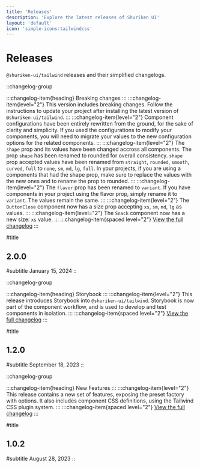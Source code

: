 ```yaml
---
title: 'Releases'
description: 'Explore the latest releases of Shuriken UI'
layout: 'default'
icon: 'simple-icons:tailwindcss'
---
```


# Releases

`@shuriken-ui/tailwind` releases and their simplified changelogs.

::changelog-group

:::changelog-item{heading}
Breaking changes
:::
:::changelog-item{level="2"}
This version includes breaking changes. Follow the instructions to update your project after installing the latest version of `@shuriken-ui/tailwind`.
:::
:::changelog-item{level="2"}
Component configurations have been entirely rewritten from the ground, for the sake of clarity and simplicity. If you used the configurations to modify your components, you will need to migrate your values to the new configuration options for the related components.
:::
:::changelog-item{level="2"}
The `shape` prop and its values have been changed accross all components. The prop `shape` has been renamed to rounded for overall consistency. `shape` prop accepted values have been renamed from `straight`, `rounded`, `smooth`, `curved`, `full` to `none`, `sm`, `md`, `lg`, `full`. In your projects, if you are using a components that had the shape prop, make sure to replace the values with the new ones and to rename the prop to rounded.
:::
:::changelog-item{level="2"}
The `flavor` prop has been renamed to `variant`. If you have components in your project using the flavor prop, simply rename it to `variant`. The values remain the same.
:::
:::changelog-item{level="2"}
The `ButtonClose` component now has a size prop accepting `xs`, `sm`, `md`, `lg` as values.
:::
:::changelog-item{level="2"}
The `Snack` component now has a new size: `xs` value.
:::
:::changelog-item{spaced level="2"}
[View the full changelog](/changelog/tailwind#_200-release)
:::

#title

## 2.0.0

#subtitle
January 15, 2024
::

::changelog-group

:::changelog-item{heading}
Storybook
:::
:::changelog-item{level="2"}
This release introduces Storybook into `@shuriken-ui/tailwind`. Storybook is now part of the component workflow, and is used to develop and test components in isolation.
:::
:::changelog-item{spaced level="2"}
[View the full changelog](/changelog/tailwind#_200-release)
:::

#title

## 1.2.0

#subtitle
September 18, 2023
::

::changelog-group

:::changelog-item{heading}
New Features
:::
:::changelog-item{level="2"}
This release contains a new set of features, exposing the preset factory with options. It also includes component CSS definitions, using the Tailwind CSS plugin system.
:::
:::changelog-item{spaced level="2"}
[View the full changelog](/changelog/tailwind#_200-release)
:::

#title

## 1.0.2

#subtitle
August 28, 2023
::
